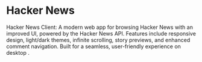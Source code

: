 # Hacker News
Hacker News Client: A modern web app for browsing Hacker News with an improved UI, powered by the Hacker News API. Features include responsive design, light/dark themes, infinite scrolling, story previews, and enhanced comment navigation. Built for a seamless, user-friendly experience on desktop .
